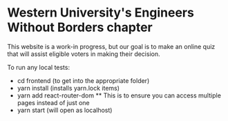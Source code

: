 # Western University's Engineers Without Borders chapter

This website is a work-in progress, but our goal is to make an online quiz that will assist eligible voters in making their decision.

To run any local tests:
- cd frontend (to get into the appropriate folder)
- yarn install (installs yarn.lock items)
- yarn add react-router-dom     ** This is to ensure you can access multiple pages instead of just one
- yarn start (will open as localhost)
